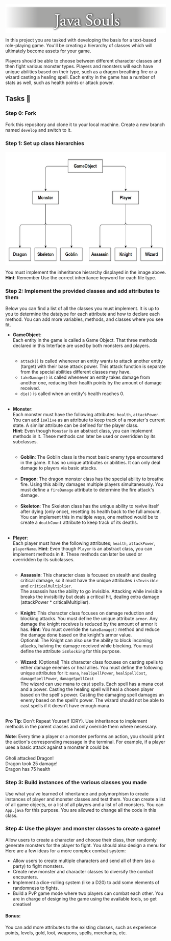<img alt="Logo.png" src="resources/Logo.png" style="display: block; margin: 0 auto"/>

In this project you are tasked with developing the basis for a text-based role-playing game. 
You'll be creating a hierarchy of classes which will ultimately become assets for your game. 

Players should be able to choose between different character classes and then fight various 
monster types. Players and monsters will each have unique abilities based on their type, such as 
a dragon breathing fire or a wizard casting a healing spell. Each entity in the game has a 
number of stats as well, such as health points or attack power.

## Tasks 📝

### Step 0: Fork
Fork this repository and clone it to your local machine. Create a new branch named
  `develop` and switch to it.

### Step 1: Set up class hierarchies

<img alt="Hierarchy.jpg" src="resources/Hierarchy.jpg" height="354" width="600" style="display:block; margin: 0 auto"/>

You must implement the inheritance hierarchy displayed in the image above.<br>**Hint**: Remember 
Use the correct inheritance keyword for each file type.

### Step 2: Implement the provided classes and add attributes to them

Below you can find a list of all the classes you must implement. It is up to you to determine 
the datatype for each attribute and how to declare each method. You can add more variables, 
methods, and classes where you see fit.


- **GameObject**: <br>Each entity in the game is called a Game Object. That three  methods declared 
  in this Interface are used by both monsters and players.<br><br>
  - `attack()` is called whenever an entity wants to attack another entity (target) with
    their base attack power. This attack function is separate from the special abilities 
    different classes may have.
  - `takeDamage()` is called whenever an entity takes damage from another one, reducing their 
    health points by the amount of damage received.
  - `die()` is called when an entity's health reaches 0.<br><br>

- **Monster**: <br>Each monster must have the following attributes: `health`, `attackPower`.
   You can add `isAlive` as an attribute to keep track of a monster's current state. A
  similar attribute can be defined for the player class.<br> **Hint**: Even though `Monster` is an 
  abstract class, you can implement methods in it. These methods can later be used or overridden
  by its subclasses.<br><br>

  - **Goblin**: The Goblin class is the most basic enemy type encountered in the game. It has no
    unique attributes or abilities. It can only deal damage to players  via basic attacks.<br><br>
  - **Dragon**: The dragon monster class has the special ability to breathe fire. Using this 
    ability damages multiple players simultaneously. You must define a `fireDamage` attribute to 
    determine the fire attack's damage.<br><br>
  - **Skeleton**: The Skeleton class has the unique ability to revive itself after dying (only
    once), resetting its health back to the full amount. You can implement this in multiple ways,
    one method would be to create a `deathCount` attribute to keep track of its deaths. <br><br>

- **Player**: <br>Each player must have the following attributes; `health`, `attackPower`, 
  `playerName`. **Hint**: Even though `Player` is an abstract class, you can implement 
  methods in it. These methods can later be used or overridden by its subclasses.<br><br>

  - **Assassin**: This character class is focused on stealth and dealing critical damage, so it 
    must have the unique attributes `isInvisible` and `criticalMultiplier`.<br>The 
    assassin has the ability to go invisible. Attacking while invisible breaks the invisibility 
    but deals a critical hit, dealing extra damage (attackPower * criticalMultiplier).<br><br>
  - **Knight**: This character class focuses on damage reduction and blocking attacks. You must 
    define the unique attribute `armor`. Any damage the knight receives is reduced by the amount 
    of armor it has. **Hint**: You must override the `takeDamage()` method and reduce the damage
    done based on the knight's armor value.<br>Optional: The Knight can also use the 
    ability to block incoming attacks, halving the damage received while blocking. You must 
    define the attribute `isBlocking` for this purpose.<br><br>
  - **Wizard**: (Optional) This character class focuses on casting spells to either damage 
    enemies or heal allies. You must define the following unique attributes for it:
    `mana`, `healSpellPower`, `healSpellCost`, `damageSpellPower`, `damageSpellCost` <br>The 
    wizard can use mana to cast spells. Each spell has a mana cost and a power. Casting 
    the healing spell will heal a chosen player based on the spell's power. Casting the damaging 
    spell damages an enemy based on the spell's power. The wizard should not be able to cast 
    spells if it doesn't have enough mana.<br><br>



**Pro Tip**: Don't Repeat Yourself (DRY). Use inheritance to implement methods in the parent 
classes and only override them where necessary.

**Note**: Every time a player or a monster performs an action, you should print the action's
corresponding message in the terminal. For example, if a player uses a basic attack against a
monster it could be:
<br><br>Gholi attacked Dragon!<br>Dragon took 25 damage!
<br>Dragon has 75 health

### Step 3: Build instances of the various classes you made
Use what you've learned of inheritance and polymorphism to create instances of player and 
monster classes and test them. You can create a list of all game objects, or a list of all 
players and a list of all monsters. You can `App.java` for this purpose. You are allowed to 
change all the code in this class.

### Step 4: Use the player and monster classes to create a game! 
Allow users to create a character and choose their class, then randomly generate monsters for 
the player to fight. You should also design a menu for 
Here are a few ideas for a more complex combat system:
  - Allow users to create multiple characters and send all of them (as a party) to fight monsters.
  - Create new monster and character classes to diversify the combat encounters.
  - Implement a dice-rolling system (like a D20) to add some elements of randomness to fights.
  - Build a PvP game mode where two players can combat each other.
  You are in charge of designing the game using the available tools, so get creative!

#### Bonus:
You can add more attributes to the existing classes, such as experience points, levels, gold, loot, 
weapons, spells, merchants, etc.
